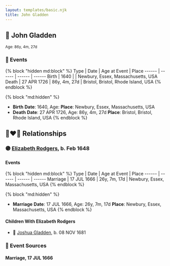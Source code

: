 ```yaml
---
layout: templates/basic.njk
title: John Gladden
---
```

## 🔵 John Gladden
<small>Age: 86y, 4m, 27d</small>

### 📆 Events

{% block "hidden md:block" %}
Type | Date | Age at Event | Place
------ | ------ | ------ | ------
Birth | 1640 |  | Newbury, Essex, Massachusetts, USA
Death | 27 APR 1726 | 86y, 4m, 27d | Bristol, Bristol, Rhode Island, USA
{% endblock %}

{% block "md:hidden" %}
- **Birth**
**Date**: 1640, Age:
**Place**: Newbury, Essex, Massachusetts, USA
- **Death**
**Date**: 27 APR 1726, Age: 86y, 4m, 27d
**Place**: Bristol, Bristol, Rhode Island, USA
{% endblock %}

## 👩‍❤️‍👨 Relationships

### 🟣 [Elizabeth Rodgers](/people/3/38364590), b. Feb 1648

#### Events

{% block "hidden md:block" %}
Type | Date | Age at Event | Place
------ | ------ | ------ | ------
Marriage | 17 JUL 1666 | 26y, 7m, 17d | Newbury, Essex, Massachusetts, USA
{% endblock %}

{% block "md:hidden" %}
- **Marriage**
**Date**: 17 JUL 1666, Age: 26y, 7m, 17d
**Place**: Newbury, Essex, Massachusetts, USA
{% endblock %}

#### Children With Elizabeth Rodgers
* 🔵 [Joshua Gladden](/people/9/97378440), b. 08 NOV 1681
### 📰 Event Sources

#### <a id="event-family-0-event-0"></a> Marriage, 17 JUL 1666
